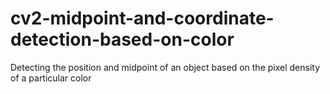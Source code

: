 # cv2-midpoint-and-coordinate-detection-based-on-color
Detecting the position and midpoint of an object based on the pixel density of a particular color
